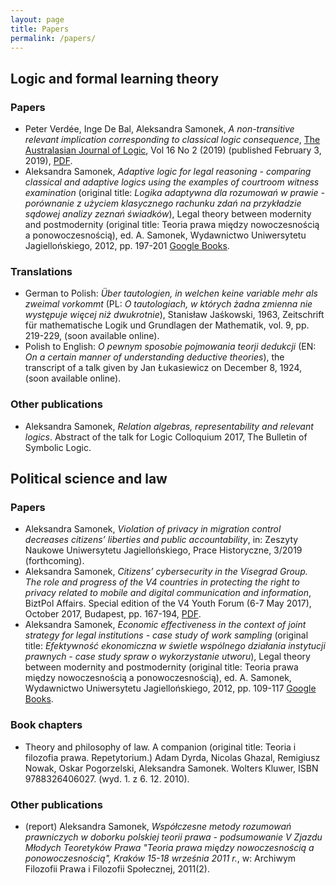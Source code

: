 ```yaml
---
layout: page
title: Papers
permalink: /papers/
---
```


## Logic and formal learning theory

### Papers

- Peter Verdée, Inge De Bal, Aleksandra Samonek, _A non-transitive relevant implication corresponding to classical logic consequence_, [The Australasian Journal of Logic](https://ojs.victoria.ac.nz/ajl/index), Vol 16 No 2 (2019) (published February 3, 2019), [PDF](https://ojs.victoria.ac.nz/ajl/article/view/5273/4633).
- Aleksandra Samonek, _Adaptive logic for legal reasoning - comparing classical and adaptive logics using the examples of courtroom witness examination_ (original title: _Logika adaptywna dla rozumowań w prawie - porównanie z użyciem klasycznego rachunku zdań na przykładzie sądowej analizy zeznań świadków_), Legal theory between modernity and postmodernity (original title: Teoria prawa między nowoczesnością a ponowoczesnością), ed. A. Samonek, Wydawnictwo Uniwersytetu Jagiellońskiego, 2012, pp. 197-201 [Google Books](https://books.google.be/books?id=3x2mCwAAQBAJ&printsec=frontcover).

### Translations
- German to Polish: _Über tautologien, in welchen keine variable mehr als zweimal vorkommt_ (PL: _O tautologiach, w których żadna zmienna nie występuje więcej niż dwukrotnie_), Stanisław Jaśkowski, 1963, Zeitschrift für mathematische Logik und Grundlagen der Mathematik, vol. 9, pp. 219-229, (soon available online).
- Polish to English: _O pewnym sposobie pojmowania teorji dedukcji_ (EN: _On a certain manner of understanding deductive theories_), the transcript of a talk given by Jan Łukasiewicz on December 8, 1924, (soon available online).


### Other publications
- Aleksandra Samonek, _Relation algebras, representability and relevant logics_. Abstract of the talk for Logic Colloquium 2017, The Bulletin of Symbolic Logic.

## Political science and law

### Papers
- Aleksandra Samonek, _Violation of privacy in migration control decreases citizens’ liberties and public accountability_, in: Zeszyty Naukowe Uniwersytetu Jagiellońskiego, Prace Historyczne, 3/2019 (forthcoming).
- Aleksandra Samonek, _Citizens’ cybersecurity in the Visegrad Group. The role and progress of the V4 countries in protecting the right to privacy related to mobile and digital communication and information_, BiztPol Affairs. Special edition of the V4 Youth Forum (6-7 May 2017), October 2017, Budapest, pp. 167-194, [PDF](http://corvinusculture.com/wp-content/uploads/2017/10/V4-Youth-Forum-2017-Selected-Essays.pdf).
- Aleksandra Samonek, _Economic effectiveness in the context of joint strategy for legal institutions - case study of work sampling_ (original title: _Efektywność ekonomiczna w świetle wspólnego działania instytucji prawnych - case study spraw o wykorzystanie utworu_), Legal theory between modernity and postmodernity (original title: Teoria prawa między nowoczesnością a ponowoczesnością), ed. A. Samonek, Wydawnictwo Uniwersytetu Jagiellońskiego, 2012, pp. 109-117 [Google Books](https://books.google.be/books?id=3x2mCwAAQBAJ&printsec=frontcover).

### Book chapters
- Theory and philosophy of law. A companion (original title: Teoria i filozofia prawa. Repetytorium.) Adam Dyrda, Nicolas Ghazal, Remigiusz Nowak, Oskar Pogorzelski, Aleksandra Samonek. Wolters Kluwer, ISBN 9788326406027. (wyd. 1. z 6. 12. 2010).

### Other publications
- (report) Aleksandra Samonek, _Współczesne metody rozumowań prawniczych w doborku polskiej teorii prawa - podsumowanie V Zjazdu Młodych Teoretyków Prawa "Teoria prawa między nowoczesnością a ponowoczesnością", Kraków 15-18 września 2011 r._, w: Archiwym Filozofii Prawa i Filozofii Społecznej, 2011(2).